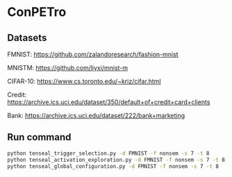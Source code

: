 # ConPETro

## Datasets


FMNIST: https://github.com/zalandoresearch/fashion-mnist 

MNISTM: https://github.com/liyxi/mnist-m 

CIFAR-10: https://www.cs.toronto.edu/~kriz/cifar.html 

Credit: https://archive.ics.uci.edu/dataset/350/default+of+credit+card+clients

Bank: https://archive.ics.uci.edu/dataset/222/bank+marketing

## Run command

```bash
python tenseal_trigger_selection.py -d FMNIST -f nonsem -s 7 -t 8
python tenseal_activation_exploration.py -d FMNIST -f nonsem -s 7 -t 8
python tenseal_global_configuration.py -d FMNIST -f nonsem -s 7 -t 8
```
